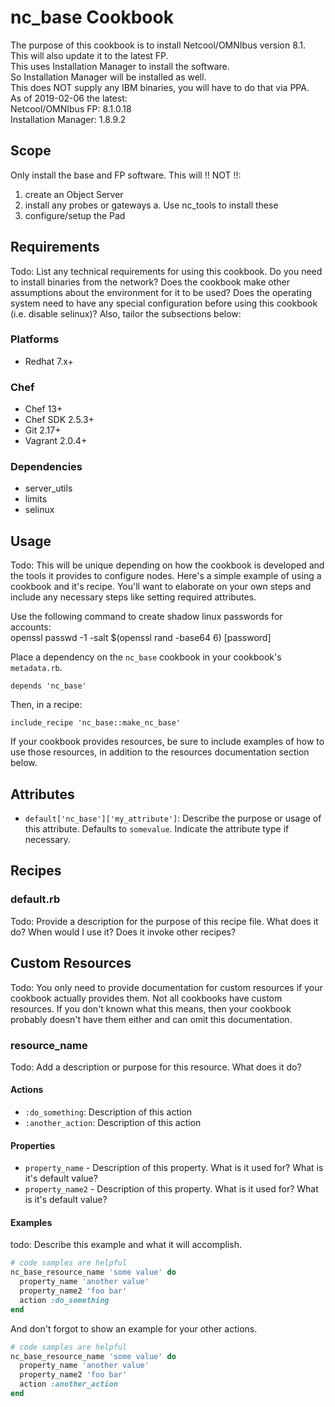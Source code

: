 # nc_base Cookbook

The purpose of this cookbook is to install Netcool/OMNIbus version 8.1.<br>
This will also update it to the latest FP.<br>
This uses Installation Manager to install the software.<br>
So Installation Manager will be installed as well.<br>
This does NOT supply any IBM binaries, you will have to do that via PPA.<br>
As of 2019-02-06 the latest:<br>
  Netcool/OMNIbus FP:   8.1.0.18<br>
  Installation Manager: 1.8.9.2<br>

## Scope

Only install the base and FP software.
This will !! NOT !!:
1) create an Object Server
2) install any probes or gateways
  a. Use nc_tools to install these
3) configure/setup the Pad

## Requirements

Todo: List any technical requirements for using this cookbook. Do you need to
install binaries from the network? Does the cookbook make other assumptions
about the environment for it to be used? Does the operating system need to have
any special configuration before using this cookbook (i.e. disable selinux)?
Also, tailor the subsections below:

### Platforms

- Redhat 7.x+

### Chef

- Chef 13+
- Chef SDK 2.5.3+
- Git 2.17+
- Vagrant 2.0.4+

### Dependencies

- server_utils
- limits
- selinux

## Usage

Todo: This will be unique depending on how the cookbook is developed and the
tools it provides to configure nodes. Here's a simple example of using a
cookbook and it's recipe. You'll want to elaborate on your own steps and
include any necessary steps like setting required attributes.

Use the following command to create shadow linux passwords for accounts:<br>
openssl passwd -1 -salt $(openssl rand -base64 6) [password]<br>

Place a dependency on the `nc_base` cookbook in your cookbook's
`metadata.rb`.

```
depends 'nc_base'
```

Then, in a recipe:

```
include_recipe 'nc_base::make_nc_base'
```

If your cookbook provides resources, be sure to include examples of how to use
those resources, in addition to the resources documentation section below.

## Attributes

* `default['nc_base']['my_attribute']`: Describe the purpose or usage of
  this attribute. Defaults to `somevalue`. Indicate the attribute type if
  necessary.

## Recipes

### default.rb

Todo: Provide a description for the purpose of this recipe file. What does it
do? When would I use it? Does it invoke other recipes?

## Custom Resources

Todo: You only need to provide documentation for custom resources if your
cookbook actually provides them. Not all cookbooks have custom resources. If you
don't known what this means, then your cookbook probably doesn't have them
either and can omit this documentation.

### resource_name

Todo: Add a description or purpose for this resource. What does it do?

#### Actions

* `:do_something`: Description of this action
* `:another_action`: Description of this action

#### Properties

* `property_name` - Description of this property. What is it used for? What is
  it's default value?
* `property_name2` - Description of this property. What is it used for? What is
  it's default value?

#### Examples

todo: Describe this example and what it will accomplish.

```Ruby
# code samples are helpful
nc_base_resource_name 'some value' do
  property_name 'another value'
  property_name2 'foo bar'
  action :do_something
end
```

And don't forgot to show an example for your other actions.

```Ruby
# code samples are helpful
nc_base_resource_name 'some value' do
  property_name 'another value'
  property_name2 'foo bar'
  action :another_action
end
```
